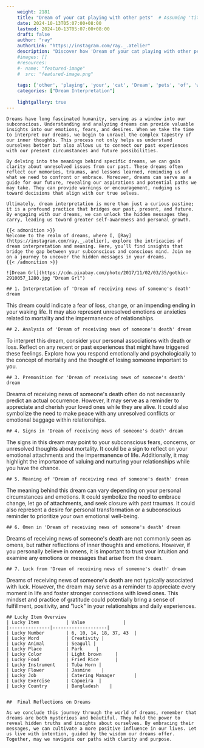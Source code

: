 ```yaml
---
    weight: 2181
    title: "Dream of your cat playing with other pets"  # Assuming 'title' column exists
    date: 2024-10-13T05:07:00+08:00
    lastmod: 2024-10-13T05:07:00+08:00
    draft: false
    author: "ray"
    authorLink: "https://instagram.com/ray._.atelier"
    description: "Discover how 'Dream of your cat playing with other pets' can interpret your future and uncover its significant meanings in your life."
    #images: []
    #resources:
    #- name: "featured-image"
    #  src: "featured-image.png"
    
    tags: ['other', 'playing', 'your', 'cat', 'Dream', 'pets', 'of', 'with']
    categories: ["Dream Interpretation"]
    
    lightgallery: true
---
```

    
    Dreams have long fascinated humanity, serving as a window into our subconscious. Understanding and analyzing dreams can provide valuable insights into our emotions, fears, and desires. When we take the time to interpret our dreams, we begin to unravel the complex tapestry of our inner thoughts. This process not only helps us understand ourselves better but also allows us to connect our past experiences with our present circumstances and future possibilities.
    
    By delving into the meanings behind specific dreams, we can gain clarity about unresolved issues from our past. These dreams often reflect our memories, traumas, and lessons learned, reminding us of what we need to confront or embrace. Moreover, dreams can serve as a guide for our future, revealing our aspirations and potential paths we may take. They can provide warnings or encouragement, nudging us toward decisions that align with our true selves.
    
    Ultimately, dream interpretation is more than just a curious pastime; it is a profound practice that bridges our past, present, and future. By engaging with our dreams, we can unlock the hidden messages they carry, leading us toward greater self-awareness and personal growth.
    
    {{< admonition >}}
    Welcome to the realm of dreams, where I, [Ray](https://instagram.com/ray._.atelier), explore the intricacies of dream interpretation and meaning. Here, you’ll find insights that bridge the gap between your subconscious and conscious mind. Join me on a journey to uncover the hidden messages in your dreams.
    {{< /admonition >}}
    
    ![Dream Grl](https://cdn.pixabay.com/photo/2017/11/02/03/35/gothic-2910057_1280.jpg "Dream Grl")
    
    ## 1. Interpretation of 'Dream of receiving news of someone's death' dream
    
This dream could indicate a fear of loss, change, or an impending ending in your waking life. It may also represent unresolved emotions or anxieties related to mortality and the impermanence of relationships.
    
    ## 2. Analysis of 'Dream of receiving news of someone's death' dream
    
To interpret this dream, consider your personal associations with death or loss. Reflect on any recent or past experiences that might have triggered these feelings. Explore how you respond emotionally and psychologically to the concept of mortality and the thought of losing someone important to you.
    
    ## 3. Premonition for 'Dream of receiving news of someone's death' dream
    
Dreams of receiving news of someone's death often do not necessarily predict an actual occurrence. However, it may serve as a reminder to appreciate and cherish your loved ones while they are alive. It could also symbolize the need to make peace with any unresolved conflicts or emotional baggage within relationships.
    
    ## 4. Signs in 'Dream of receiving news of someone's death' dream
    
The signs in this dream may point to your subconscious fears, concerns, or unresolved thoughts about mortality. It could be a sign to reflect on your emotional attachments and the impermanence of life. Additionally, it may highlight the importance of valuing and nurturing your relationships while you have the chance.
    
    ## 5. Meaning of 'Dream of receiving news of someone's death' dream
    
The meaning behind this dream can vary depending on your personal circumstances and emotions. It could symbolize the need to embrace change, let go of attachments, and seek closure with past traumas. It could also represent a desire for personal transformation or a subconscious reminder to prioritize your own emotional well-being.
    
    ## 6. Omen in 'Dream of receiving news of someone's death' dream
    
Dreams of receiving news of someone's death are not commonly seen as omens, but rather reflections of inner thoughts and emotions. However, if you personally believe in omens, it is important to trust your intuition and examine any emotions or messages that arise from the dream.
    
    ## 7. Luck from 'Dream of receiving news of someone's death' dream
    
Dreams of receiving news of someone's death are not typically associated with luck. However, the dream may serve as a reminder to appreciate every moment in life and foster stronger connections with loved ones. This mindset and practice of gratitude could potentially bring a sense of fulfillment, positivity, and "luck" in your relationships and daily experiences.
    
    ## Lucky Item Overview
    | Lucky Item          | Value              |
    |---------------|--------------------|
    | Lucky Number        | 6, 10, 14, 18, 37, 43  |
    | Lucky Word          | Creativity |
    | Lucky Animal        | Seagull |
    | Lucky Place         | Park     |
    | Lucky Color         | Light brown     |
    | Lucky Food          | Fried Rice      |
    | Lucky Instrument    | Tuba Horn |
    | Lucky Flower        | Jasmine    |
    | Lucky Job           | Catering Manager       |
    | Lucky Exercise      | Capoeira  |
    | Lucky Country       | Bangladesh    |
    
    
    ##  Final Reflections on Dreams
    
    As we conclude this journey through the world of dreams, remember that dreams are both mysterious and beautiful. They hold the power to reveal hidden truths and insights about ourselves. By embracing their messages, we can cultivate a more positive influence in our lives. Let us live with intention, guided by the wisdom our dreams offer. Together, may we navigate our paths with clarity and purpose.
    